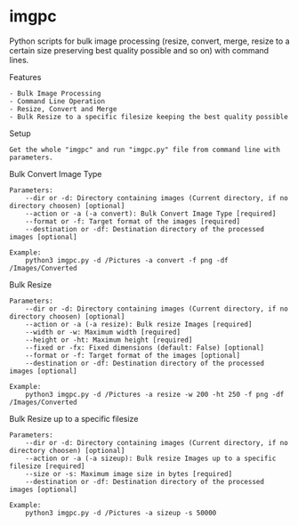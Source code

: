 # imgpc
Python scripts for bulk image processing (resize, convert, merge, resize to a certain size preserving best quality possible and so on) with command lines.

Features
```
- Bulk Image Processing
- Command Line Operation
- Resize, Convert and Merge
- Bulk Resize to a specific filesize keeping the best quality possible
```
Setup
```
Get the whole "imgpc" and run "imgpc.py" file from command line with parameters.
```
Bulk Convert Image Type
```
Parameters:
    --dir or -d: Directory containing images (Current directory, if no directory choosen) [optional]
    --action or -a (-a convert): Bulk Convert Image Type [required]
    --format or -f: Target format of the images [required]
    --destination or -df: Destination directory of the processed images [optional]
    
Example:
    python3 imgpc.py -d /Pictures -a convert -f png -df /Images/Converted 
```
Bulk Resize
```
Parameters:
    --dir or -d: Directory containing images (Current directory, if no directory choosen) [optional]
    --action or -a (-a resize): Bulk resize Images [required]
    --width or -w: Maximum width [required]
    --height or -ht: Maximum height [required]
    --fixed or -fx: Fixed dimensions (default: False) [optional]
    --format or -f: Target format of the images [optional]
    --destination or -df: Destination directory of the processed images [optional]
    
Example:
    python3 imgpc.py -d /Pictures -a resize -w 200 -ht 250 -f png -df /Images/Converted 
```
Bulk Resize up to a specific filesize
```
Parameters:
    --dir or -d: Directory containing images (Current directory, if no directory choosen) [optional]
    --action or -a (-a sizeup): Bulk resize Images up to a specific filesize [required]
    --size or -s: Maximum image size in bytes [required]
    --destination or -df: Destination directory of the processed images [optional]
    
Example:
    python3 imgpc.py -d /Pictures -a sizeup -s 50000
```
